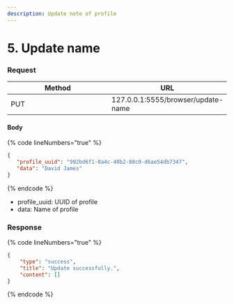 ```yaml
---
description: Update note of profile
---
```


# 5. Update name

### **Request**

<table><thead><tr><th width="249">Method</th><th>URL</th></tr></thead><tbody><tr><td>PUT</td><td>127.0.0.1:5555/browser/update-name</td></tr></tbody></table>

#### **Body**

{% code lineNumbers="true" %}
```json
{
   "profile_uuid": "992bd6f1-0a4c-40b2-88c0-d6ae54db7347",
   "data": "David James"
}
```
{% endcode %}

* profile\_uuid: UUID of profile
* data: Name of profile

### **Response**

{% code lineNumbers="true" %}
```json
{
    "type": "success",
    "title": "Update successfully.",
    "content": []
}
```
{% endcode %}
